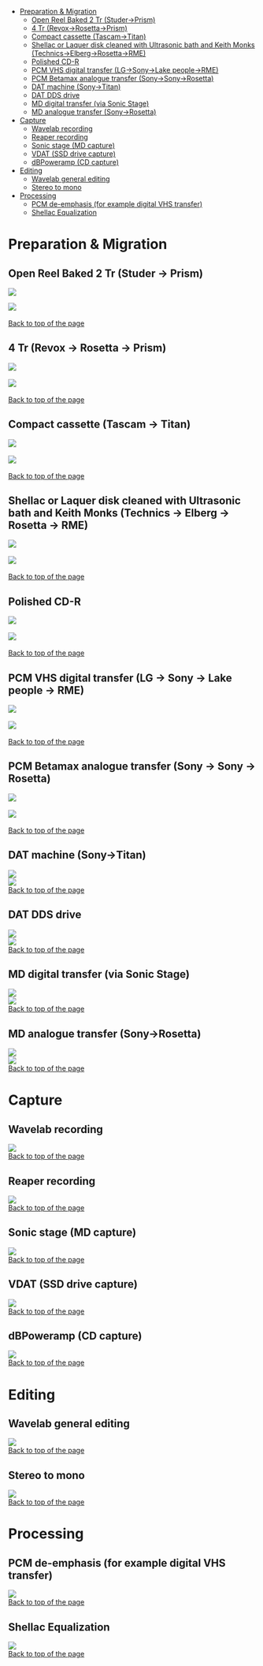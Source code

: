 <a name="top"></a>

*   [Preparation & Migration](#Preparation)
    *   [Open Reel Baked 2 Tr (Studer→Prism)](#2Tr)
    *   [4 Tr (Revox→Rosetta→Prism)](#4Tr)
    *   [Compact cassette (Tascam→Titan)](#CC)
    *   [Shellac or Laquer disk cleaned with Ultrasonic bath and Keith Monks (Technics→Elberg→Rosetta→RME)](#KeithMonks)
    *   [Polished CD-R](#Polished)
    *   [PCM VHS digital transfer (LG→Sony→Lake people→RME)](#PCMDigital)
    *   [PCM Betamax analogue transfer (Sony→Sony→Rosetta)](#PCMAbalogue)
    *   [DAT machine (Sony→Titan)](#DAT)
    *   [DAT DDS drive](#DATDDS)
    *   [MD digital transfer (via Sonic Stage)](#MDDigital)
    *   [MD analogue transfer (Sony→Rosetta)](#MDAnalogue)
*   [Capture](#Capture)
    *   [Wavelab recording](#WL)
    *   [Reaper recording](#Reaper)
    *   [Sonic stage (MD capture)](#SonicStage)
    *   [VDAT (SSD drive capture)](#VDAT)
    *   [dBPoweramp (CD capture)](#dBPoweramp)
*   [Editing](#Editing)
    *   [Wavelab general editing](#WLEditing)
    *   [Stereo to mono](#Stereo2Mono)
*   [Processing](#Processing)
    *   [PCM de-emphasis (for example digital VHS transfer)](#DeEmphasis)
    *   [Shellac Equalization](#ShellacEQ)

# <a name="Preparation"></a>Preparation & Migration  
## <a name="2Tr"></a>Open Reel Baked 2 Tr (Studer → Prism)
![](./assets/Common-process-metadata-files/Baked_2_Tr___Studer-to-Prism_diagram.png)

![](./assets/Common-process-metadata-files/Baked_2_Tr___Studer-to-Prism.png)  

[Back to top of the page](#top)  

## <a name="4Tr"></a>4 Tr (Revox → Rosetta → Prism)

![](./assets/Common-process-metadata-files/4_Tr___Revox-to-Rosetta-to-Prism_diagram.png)  

![](./assets/Common-process-metadata-files/4_Tr___Revox-to-Rosetta-to-Prism.png)  

[Back to top of the page](#top)  

## <a name="CC"></a>Compact cassette (Tascam → Titan)

![](./assets/Common-process-metadata-files/CC___Tascam-to-Titan_diagram.png)  

![](./assets/Common-process-metadata-files/CC___Tascam-to-Titan.png)  

[Back to top of the page](#top)  

## <a name="KeithMonks"></a>Shellac or Laquer disk cleaned with Ultrasonic bath and Keith Monks (Technics → Elberg → Rosetta → RME)

![](./assets/Common-process-metadata-files/Shellac_or_Laquer_disk_cleaned_with_Ultrasonic_bath_and_Keith_Monks___Technics-to-Elberg-to-Rosetta-to-RME_diagram.png)  

![](./assets/Common-process-metadata-files/Shellac_or_Laquer_disk_cleaned_with_Ultrasonic_bath_and_Keith_Monks___Technics-to-Elberg-to-Rosetta-to-RME.png)  

[Back to top of the page](#top)  

## <a name="Polished"></a>Polished CD-R

![](./assets/Common-process-metadata-files/CD_diagram.png)  

![](./assets/Common-process-metadata-files/CD.png)  

[Back to top of the page](#top)  

## <a name="PCMDigital"></a>PCM VHS digital transfer (LG → Sony → Lake people → RME)

![](./assets/Common-process-metadata-files/VHS_digital_transfer___LG-to-Sony-to-Lake_people-to-RME_diagram.png)  

![](./assets/Common-process-metadata-files/VHS_digital_transfer___LG-to-Sony-to-Lake_people-to-RME.png)  

[Back to top of the page](#top)  

## <a name="PCMAnalogue"></a>PCM Betamax analogue transfer (Sony → Sony → Rosetta)

![](./assets/Common-process-metadata-files/Betamax_analogue_transfer___Sony-to-Sony-to-Rosetta_diagram.png)  

![](./assets/Common-process-metadata-files/Betamax_analogue_transfer___Sony-to-Sony-to-Rosetta.png)  

[Back to top of the page](#top)  



## <a name="DAT"></a>DAT machine (Sony→Titan)

![](./assets/Common-process-metadata-files/DAT_machine___Sony-to-Titan__diagram.png)  
![](./assets/Common-process-metadata-files/DAT_machine___Sony-to-Titan.png)  
[Back to top of the page](#top)  

## <a name="DATDDS"></a>DAT DDS drive

![](./assets/Common-process-metadata-files/DAT_DDS_drive_diagram.png)  
![](./assets/Common-process-metadata-files/DAT_DDS_drive.png)  
[Back to top of the page](#top)  

## <a name="MDDigital"></a>MD digital transfer (via Sonic Stage)

![](./assets/Common-process-metadata-files/MD_digital_transfer___via_Sonic_Stage__diagram.png)  
![](./assets/Common-process-metadata-files/MD_digital_transfer___via_Sonic_Stage.png)  
[Back to top of the page](#top)  

## <a name="MDAnalogue"></a>MD analogue transfer (Sony→Rosetta)

![](./assets/Common-process-metadata-files/MD_analogue_transfer___Sony-to-Rosetta__diagram.png)  
![](./assets/Common-process-metadata-files/MD_analogue_transfer___Sony-to-Rosetta.png)  
[Back to top of the page](#top)  

# <a name="Capture"></a>Capture

## <a name="WL"></a>Wavelab recording

![](./assets/Common-process-metadata-files/Capture_Wavelab.png)  
[Back to top of the page](#top)  

## <a name="Reaper"></a>Reaper recording

![](./assets/Common-process-metadata-files/Capture_Reaper.png)  
[Back to top of the page](#top)  

## <a name="SonicStage"></a>Sonic stage (MD capture)

![](./assets/Common-process-metadata-files/Capture_Sonic_Stage.png)  
[Back to top of the page](#top)  

## <a name="VDAT"></a>VDAT (SSD drive capture)

![](./assets/Common-process-metadata-files/Capture_VDAT.png)  
[Back to top of the page](#top)  

## <a name="dBPoweramp"></a>dBPoweramp (CD capture)

![](./assets/Common-process-metadata-files/Capture_DbPowerAmp.png)  
[Back to top of the page](#top)  

# <a name="Editing"></a>Editing

## <a name="WLEditing"></a>Wavelab general editing

![](./assets/Common-process-metadata-files/Editing_Wavelab.png)  
[Back to top of the page](#top)  

## <a name="Stereo2Mono"></a>Stereo to mono

![](./assets/Common-process-metadata-files/Editing_Wavelab_stereo_to_mono.png)  
[Back to top of the page](#top)  

# <a name="Processing"></a>Processing

## <a name="DeEmphasis"></a>PCM de-emphasis (for example digital VHS transfer)

![](./assets/Common-process-metadata-files/Processing_Wavelab_de-emphasis.png)  
[Back to top of the page](#top)  

## <a name="ShellacEQ"></a>Shellac Equalization

![](./assets/Common-process-metadata-files/Processing_EQ_curve.png)  
[Back to top of the page](#top)

